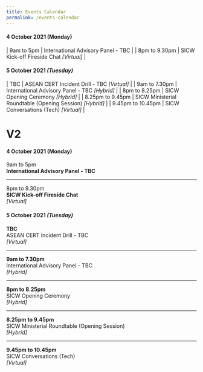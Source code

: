 ```yaml
---
title: Events Calendar
permalink: /events-calendar
---
```

#### **4 October 2021** (Monday)

| 9am to 5pm     | International Advisory Panel - TBC     |
| 8pm to 9.30pm     | SICW Kick-off Fireside Chat *[Virtual]*     |

#### **5 October 2021** *(Tuesday)*

| TBC     | ASEAN CERT Incident Drill - TBC *[Virtual]*     |
| 9am to 7.30pm     | International Advisory Panel - TBC *[Hybrid]*    |
| 8pm to 8.25pm     | SICW Opening Ceremony *[Hybrid]*     |
| 8.25pm to 9.45pm     | SICW Ministerial Roundtable (Opening Session) *[Hybrid]*     |
| 9.45pm to 10.45pm     | SICW Conversations (Tech) *[Virtual]*     |

# V2

#### **4 October 2021** (Monday)

9am to 5pm  
**International Advisory Panel - TBC**  

--- 

8pm to 9.30pm  
**SICW Kick-off Fireside Chat**  
*[Virtual]*

#### **5 October 2021** *(Tuesday)*

**TBC**  
ASEAN CERT Incident Drill - TBC  
*[Virtual]*

--- 

**9am to 7.30pm**  
International Advisory Panel - TBC  
*[Hybrid]*

--- 

**8pm to 8.25pm**  
SICW Opening Ceremony  
*[Hybrid]*

---

**8.25pm to 9.45pm**  
SICW Ministerial Roundtable (Opening Session)  
*[Hybrid]*

---
**9.45pm to 10.45pm**  
SICW Conversations (Tech)  
*[Virtual]*